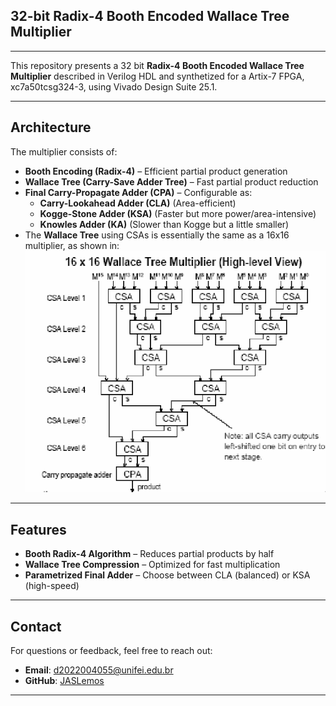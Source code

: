 ## 32-bit Radix-4 Booth Encoded Wallace Tree Multiplier 
---
This repository presents a 32 bit **Radix-4 Booth Encoded Wallace Tree Multiplier**
described in Verilog HDL and synthetized for a Artix-7 FPGA, xc7a50tcsg324-3, 
using Vivado Design Suite 25.1.

---
## Architecture
The multiplier consists of:
- **Booth Encoding (Radix-4)** – Efficient partial product generation  
- **Wallace Tree (Carry-Save Adder Tree)** – Fast partial product reduction  
- **Final Carry-Propagate Adder (CPA)** – Configurable as:  
  - **Carry-Lookahead Adder (CLA)** (Area-efficient)  
  - **Kogge-Stone Adder (KSA)** (Faster but more power/area-intensive)
  - **Knowles Adder (KA)** (Slower than Kogge but a little smaller)  
- The **Wallace Tree** using CSAs is essentially the same as a 16x16 multiplier,
as shown in:
![Wallace Tree Diagram](Typical-Wallace-tree.png)
---
## Features  
- **Booth Radix-4 Algorithm** – Reduces partial products by half  
- **Wallace Tree Compression** – Optimized for fast multiplication  
- **Parametrized Final Adder** – Choose between CLA (balanced) or KSA (high-speed)  
---
## Contact

For questions or feedback, feel free to reach out:

- **Email**: d2022004055@unifei.edu.br
- **GitHub**: [JASLemos](https://github.com/JASLemos)
---

